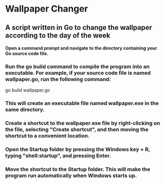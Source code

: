 # Wallpaper Changer
## A script written in Go to change the wallpaper according to the day of the week

#### Open a command prompt and navigate to the directory containing your Go source code file.

### Run the go build command to compile the program into an executable. For example, if your source code file is named wallpaper.go, run the following command:
go build wallpaper.go


### This will create an executable file named wallpaper.exe in the same directory.

### Create a shortcut to the wallpaper.exe file by right-clicking on the file, selecting "Create shortcut", and then moving the shortcut to a convenient location.

### Open the Startup folder by pressing the Windows key + R, typing "shell:startup", and pressing Enter.

### Move the shortcut to the Startup folder. This will make the program run automatically when Windows starts up.
